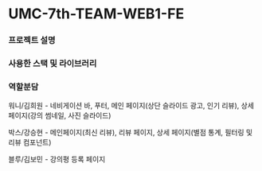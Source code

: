 # UMC-7th-TEAM-WEB1-FE

### 프로젝트 설명

### 사용한 스택 및 라이브러리

### 역할분담

워니/김희원 - 네비게이션 바, 푸터, 메인 페이지(상단 슬라이드 광고, 인기 리뷰), 상세 페이지(강의 썸네일, 사진 슬라이드)

박스/강승현 - 메인페이지(최신 리뷰), 리뷰 페이지, 상세 페이지(별점 통계, 필터링 및 리뷰 컴포넌트)

블루/김보민 - 강의평 등록 페이지
